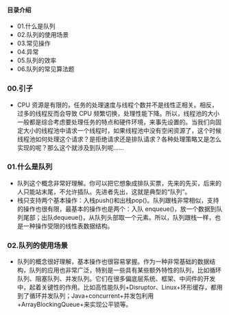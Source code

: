 #### 目录介绍
- 01.什么是队列
- 02.队列的使用场景
- 03.常见操作
- 04.异常
- 05.队列的效率
- 06.队列的常见算法题



### 00.引子
- CPU 资源是有限的，任务的处理速度与线程个数并不是线性正相关。相反，过多的线程反而会导致 CPU 频繁切换，处理性能下降。所以，线程池的大小一般都是综合考虑要处理任务的特点和硬件环境，来事先设置的。当我们向固定大小的线程池中请求一个线程时，如果线程池中没有空闲资源了，这个时候线程池如何处理这个请求？是拒绝请求还是排队请求？各种处理策略又是怎么实现的呢？那么这个就涉及到队列呢……


### 01.什么是队列
- 队列这个概念非常好理解。你可以把它想象成排队买票，先来的先买，后来的人只能站末尾，不允许插队。先进者先出，这就是典型的“队列”。
- 栈只支持两个基本操作：入栈push()和出栈pop()。队列跟栈非常相似，支持的操作也很有限，最基本的操作也是两个：入队 enqueue()，放一个数据到队列尾部；出队dequeue()，从队列头部取一个元素。所以，队列跟栈一样，也是一种操作受限的线性表数据结构。


### 02.队列的使用场景
- 队列的概念很好理解，基本操作也很容易掌握。作为一种非常基础的数据结构，队列的应用也非常广泛，特别是一些具有某些额外特性的队列，比如循环队列、阻塞队列、并发队列。它们在很多偏底层系统、框架、中间件的开发中，起着关键性的作用。比如高性能队列+Disruptor、Linux+环形缓存，都用到了循环并发队列；Java+concurrent+并发包利用+ArrayBlockingQueue+来实现公平锁等。




















